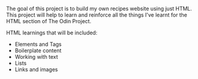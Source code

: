 The goal of this project is to build my own recipes website using just HTML. This project will help to learn and reinforce all the things I've learnt for the HTML section of The Odin Project.

HTML learnings that will be included:

- Elements and Tags
- Boilerplate content
- Working with text
- Lists
- Links and images